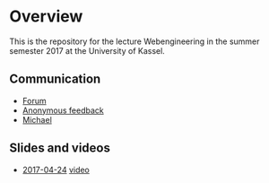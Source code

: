 # Overview

This is the repository for the lecture Webengineering in the summer semester 2017 at the University of Kassel.

## Communication

* [Forum](https://github.com/micromata/webengineering-2017/issues)
* [Anonymous feedback](https://lecture-feedback.herokuapp.com)
* [Michael](mailto:mlesniak@micromata.de)

## Slides and videos

* [2017-04-24](https://github.com/micromata/webengineering-2017/blob/master/slides/2017-04-24-webengineering.pdf) [video](https://www.youtube.com/watch?v=FmkrTbNu9yc)

